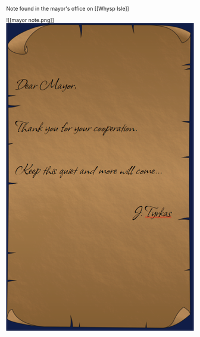 Note found in the mayor's office on [[Whysp Isle]]

![[mayor note.png]]
<img src="/assets/mayor note.png"/>